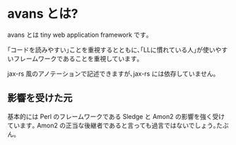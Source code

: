 # avans とは?

avans とは tiny web application framework です｡

｢コードを読みやすい｣ことを重視するとともに､｢LLに慣れている人｣が使いやすいフレームワークであることを重視しています｡

jax-rs 風のアノテーションで記述できますが､jax-rs には依存していません｡

## 影響を受けた元

基本的には Perl のフレームワークである Sledge と Amon2 の影響を強く受けています｡
Amon2 の正当な後継者であると言っても過言ではないでしょう｡たぶん｡
